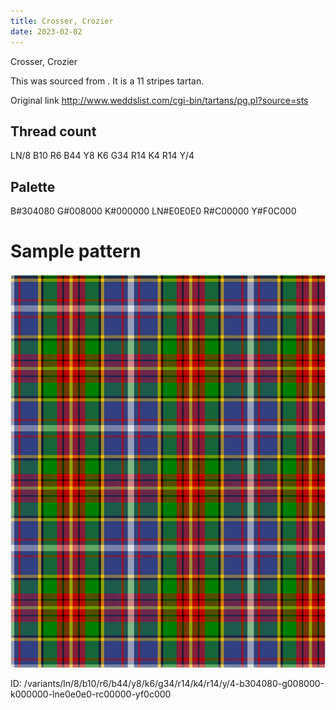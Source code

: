 ```yaml
---
title: Crosser, Crozier
date: 2023-02-02
---
```

Crosser, Crozier

This was sourced from <no value>.  It is a 11 stripes tartan.

Original link http://www.weddslist.com/cgi-bin/tartans/pg.pl?source=sts

## Thread count
LN/8 B10 R6 B44 Y8 K6 G34 R14 K4 R14 Y/4

## Palette
B#304080 G#008000 K#000000 LN#E0E0E0 R#C00000 Y#F0C000

# Sample pattern

![Tartan detail](tartan.png "LN/8 B10 R6 B44 Y8 K6 G34 R14 K4 R14 Y/4 tartan")

ID: /variants/ln/8/b10/r6/b44/y8/k6/g34/r14/k4/r14/y/4-b304080-g008000-k000000-lne0e0e0-rc00000-yf0c000